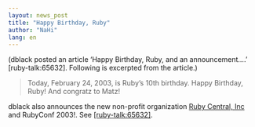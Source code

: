 ```yaml
---
layout: news_post
title: "Happy Birthday, Ruby"
author: "NaHi"
lang: en
---
```


(dblack posted an article ‘Happy Birthday, Ruby, and an announcement….’
\[ruby-talk:65632\]. Following is excerpted from the article.)

> Today, February 24, 2003, is Ruby’s 10th birthday. Happy Birthday,
> Ruby! And congratz to Matz!

dblack also announces the new non-profit organization [Ruby Central,
Inc][1] and RubyConf 2003!. See [\[ruby-talk:65632\]][2].



[1]: http://rubycentral.org
[2]: https://blade.ruby-lang.org/ruby-talk/65632
